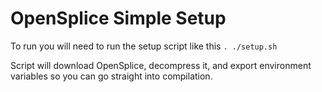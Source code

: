 # OpenSplice Simple Setup

To run you will need to run the setup script like this `. ./setup.sh`

Script will download OpenSplice, decompress it, and export environment variables so you can go straight into compilation.
